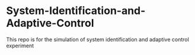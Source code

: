 # System-Identification-and-Adaptive-Control
This repo is for the simulation of system identification and adaptive control experiment
